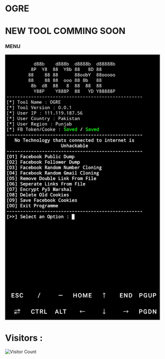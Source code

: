 # OGRE
# NEW TOOL COMMING SOON
### MENU
![template](https://github.com/RED-DEMON-ANNOS/OGRE/blob/main/Screenshot/Screenshot_20221024-145339.jpg)

# Visitors :


![Visitor Count](https://profile-counter.glitch.me/RED-DEMON-ANNOS/OGRE/count.svg)
